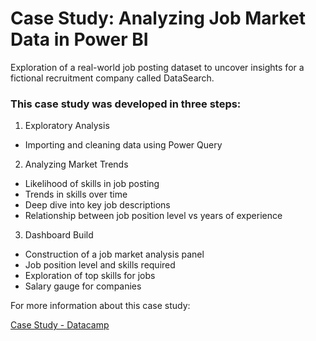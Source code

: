 # Case Study: Analyzing Job Market Data in Power BI
Exploration of a real-world job posting dataset to uncover insights for a fictional recruitment company called DataSearch.

### This case study was developed in three steps:

1. Exploratory Analysis
- Importing and cleaning data using Power Query

2. Analyzing Market Trends
- Likelihood of skills in job posting
- Trends in skills over time
- Deep dive into key job descriptions
- Relationship between job position level vs years of experience
 

3. Dashboard Build
- Construction of a job market analysis panel
- Job position level and skills required
- Exploration of top skills for jobs
- Salary gauge for companies

For more information about this case study:

[Case Study - Datacamp](https://app.datacamp.com/learn/courses/case-study-analyzing-job-market-data-in-power-bi)

